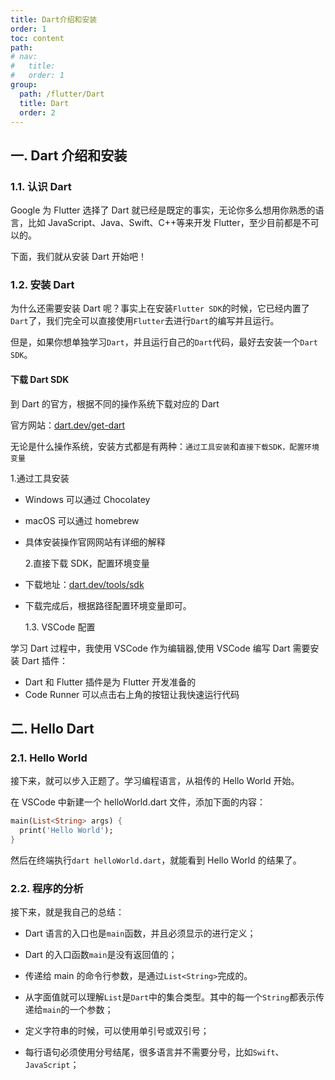 ```yaml
---
title: Dart介绍和安装
order: 1
toc: content
path:
# nav:
#   title:
#   order: 1
group:
  path: /flutter/Dart
  title: Dart
  order: 2
---
```


## 一. Dart 介绍和安装

### 1.1. 认识 Dart

Google 为 Flutter 选择了 Dart 就已经是既定的事实，无论你多么想用你熟悉的语言，比如 JavaScript、Java、Swift、C++等来开发 Flutter，至少目前都是不可以的。

下面，我们就从安装 Dart 开始吧！

### 1.2. 安装 Dart

为什么还需要安装 Dart 呢？事实上在安装`Flutter SDK`的时候，它已经内置了`Dart`了，我们完全可以直接使用`Flutter`去进行`Dart`的编写并且运行。

但是，如果你想单独学习`Dart`，并且运行自己的`Dart`代码，最好去安装一个`Dart SDK`。

#### 下载 Dart SDK

到 Dart 的官方，根据不同的操作系统下载对应的 Dart

官方网站：[dart.dev/get-dart](https://dart.dev/get-dart)

无论是什么操作系统，安装方式都是有两种：`通过工具安装`和`直接下载SDK，配置环境变量`

1.通过工具安装

- Windows 可以通过 Chocolatey
- macOS 可以通过 homebrew
- 具体安装操作官网网站有详细的解释

  2.直接下载 SDK，配置环境变量

- 下载地址：[dart.dev/tools/sdk](https://dart.dev/get-dart/archive)
- 下载完成后，根据路径配置环境变量即可。

  1.3. VSCode 配置

学习 Dart 过程中，我使用 VSCode 作为编辑器,使用 VSCode 编写 Dart 需要安装 Dart 插件：

- Dart 和 Flutter 插件是为 Flutter 开发准备的
- Code Runner 可以点击右上角的按钮让我快速运行代码

## 二. Hello Dart

### 2.1. Hello World

接下来，就可以步入正题了。学习编程语言，从祖传的 Hello World 开始。

在 VSCode 中新建一个 helloWorld.dart 文件，添加下面的内容：

```dart
main(List<String> args) {
  print('Hello World');
}
```

然后在终端执行`dart helloWorld.dart`，就能看到 Hello World 的结果了。

### 2.2. 程序的分析

接下来，就是我自己的总结：

- Dart 语言的入口也是`main`函数，并且必须显示的进行定义；
- Dart 的入口函数`main`是没有返回值的；
- 传递给 main 的命令行参数，是通过`List<String>`完成的。

- 从字面值就可以理解`List`是`Dart`中的集合类型。其中的每一个`String`都表示传递给`main`的一个参数；

- 定义字符串的时候，可以使用单引号或双引号；

- 每行语句必须使用分号结尾，很多语言并不需要分号，比如`Swift`、`JavaScript`；
